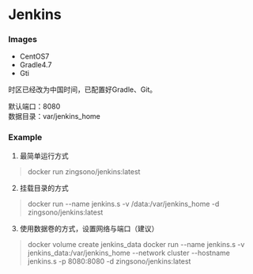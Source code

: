 # Jenkins 


### Images

- CentOS7
- Gradle4.7
- Gti

时区已经改为中国时间，已配置好Gradle、Git。   

默认端口：8080   
数据目录：var/jenkins_home 


### Example

1. 最简单运行方式
> docker run zingsono/jenkins:latest

2. 挂载目录的方式
> docker run --name jenkins.s -v /data:/var/jenkins_home -d zingsono/jenkins:latest

3. 使用数据卷的方式，设置网络与端口（建议）
> docker volume create jenkins_data
> docker run --name jenkins.s -v jenkins_data:/var/jenkins_home --network cluster --hostname jenkins.s -p 8080:8080 -d zingsono/jenkins:latest

